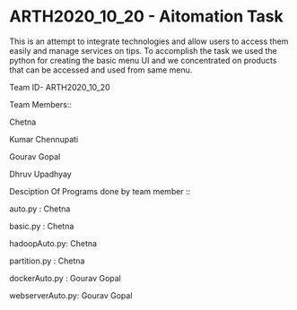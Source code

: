 # ARTH2020_10_20 - Aitomation Task
This is an attempt to integrate technologies and allow users to access them easily and manage services on tips.
To accomplish the task we used the python for creating the basic menu UI and we concentrated on products that can be accessed and used from same menu. 

Team ID- ARTH2020_10_20 


Team Members::

Chetna 

Kumar Chennupati

Gourav Gopal

Dhruv Upadhyay

Desciption Of Programs done by team member ::

auto.py     :  Chetna

basic.py    :  Chetna

hadoopAuto.py:  Chetna

partition.py :  Chetna

dockerAuto.py :  Gourav Gopal

webserverAuto.py: Gourav Gopal
